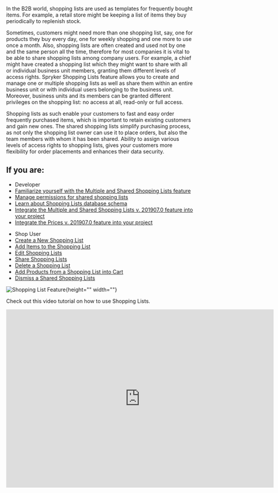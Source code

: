 In the B2B world, shopping lists are used as templates for frequently bought items. For example, a retail store might be keeping a list of items they buy periodically to replenish stock.

Sometimes, customers might need more than one shopping list, say, one for products they buy every day, one for weekly shopping and one more to use once a month. Also, shopping lists are often created and used not by one and the same person all the time, therefore for most companies it is vital to be able to share shopping lists among company users. For example, a chief might have created a shopping list which they might want to share with all or individual business unit members, granting them different levels of access rights. Spryker Shopping Lists feature allows you to create and manage one or multiple shopping lists as well as share them within an entire business unit or with individual users belonging to the business unit. Moreover, business units and its members can be granted different privileges on the shopping list: no access at all, read-only or full access.

Shopping lists as such enable your customers to fast and easy order frequently purchased items, which is important to retain existing customers and gain new ones. The shared shopping lists simplify purchasing process, as not only the shopping list owner can use it to place orders, but also the team members with whom it has been shared. Ability to assign various levels of access rights to shopping lists, gives your customers more flexibility for order placements and enhances their data security.

## If you are:

<div class="mr-container">
    <div class="mr-list-container">
        <!-- col1 -->
        <div class="mr-col">
            <ul class="mr-list mr-list-green">
                <li class="mr-title">Developer</li>
                <li><a href="https://documentation.spryker.com/v3/docs/multiple-shared-shopping-lists-overview-201907" class="mr-link">Familiarize yourself with the Multiple and Shared Shopping Lists feature</a></li>
                <li><a href="https://documentation.spryker.com/v4/docs/multiple-shared-shopping-list-overview#permissions-management-for-shared-shopping-lists" class="mr-link">Manage permissions for shared shopping lists</a></li>
                <li><a href="https://documentation.spryker.com/v4/docs/db-schema-customer-lists#shopping-list" class="mr-link">Learn about Shopping Lists database schema</a></li>
                 <li><a href="https://documentation.spryker.com/v3/docs/shopping-lists-feature-integration-201907" class="mr-link">Integrate the Multiple and Shared Shopping Lists v. 201907.0 feature into your project</a></li>
                 <li><a href="https://documentation.spryker.com/v3/docs/prices-feature-integration-201907" class="mr-link">Integrate the Prices v. 201907.0 feature into your project</a></li>
            </ul>
        </div>
         <!-- col3 -->
        <div class="mr-col">
            <ul class="mr-list mr-list-red">
                <li class="mr-title">Shop User</li>
                <li><a href="https://documentation.spryker.com/v4/docs/shopping-lists-shop-guide#creating-a-new-shopping-list" class="mr-link">Create a New Shopping List</a></li>
                <li><a href="https://documentation.spryker.com/v4/docs/shopping-lists-shop-guide#adding-items-to-the-shopping-list" class="mr-link">Add Items to the Shopping List</a></li>
                <li><a href="https://documentation.spryker.com/v4/docs/shopping-lists-shop-guide#editing-shopping-lists" class="mr-link">Edit Shopping Lists</a></li>
                <li><a href="https://documentation.spryker.com/v4/docs/shopping-lists-shop-guide#sharing-shopping-lists" class="mr-link">Share Shopping Lists</a></li>
                <li><a href="https://documentation.spryker.com/v4/docs/shopping-lists-shop-guide#deleting-a-shopping-list" class="mr-link">Delete a Shopping List</a></li>
                   <li><a href="https://documentation.spryker.com/v4/docs/shopping-lists-shop-guide#adding-products-from-a-shopping-list-into-cart" class="mr-link">Add Products from a Shopping List into Cart</a></li>
                   <li><a href="https://documentation.spryker.com/v4/docs/shopping-lists-shop-guide#dismissing-shared-shopping-lists" class="mr-link">Dismiss a Shared Shopping Lists</a></li>
            </ul>
        </div>
    </div>
</div>

![Shopping List Feature](https://spryker.s3.eu-central-1.amazonaws.com/docs/Features/Shopping+Lists/Multiple+and+Shared+Shopping+Lists/shopping-lists-multiple.png){height="" width=""}

Check out this video tutorial on how to use Shopping Lists.
<iframe src="https://fast.wistia.net/embed/iframe/zk32pr3lgt" title="How to use Shopping Lists in Spryker" allowtransparency="true" frameborder="0" scrolling="no" class="wistia_embed" name="wistia_embed" allowfullscreen="0" mozallowfullscreen="0" webkitallowfullscreen="0" oallowfullscreen="0" msallowfullscreen="0" width="720" height="480"></iframe>